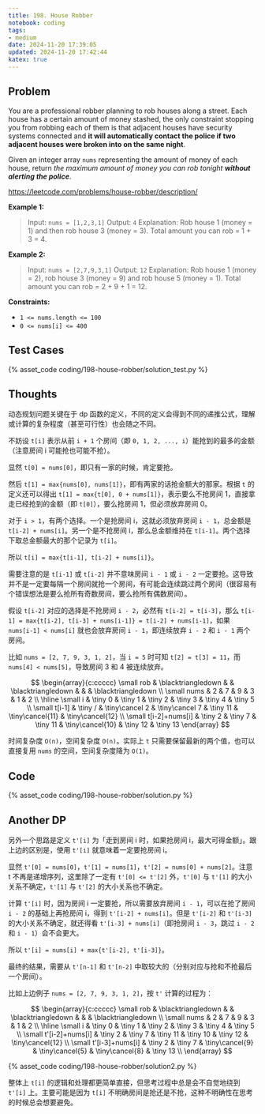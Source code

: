 ```yaml
---
title: 198. House Robber
notebook: coding
tags:
- medium
date: 2024-11-20 17:39:05
updated: 2024-11-20 17:42:44
katex: true
---
```

## Problem

You are a professional robber planning to rob houses along a street. Each house has a certain amount of money stashed, the only constraint stopping you from robbing each of them is that adjacent houses have security systems connected and **it will automatically contact the police if two adjacent houses were broken into on the same night**.

Given an integer array `nums` representing the amount of money of each house, return _the maximum amount of money you can rob tonight **without alerting the police**_.

<https://leetcode.com/problems/house-robber/description/>

**Example 1:**

> Input: `nums = [1,2,3,1]`
> Output: `4`
> Explanation: Rob house 1 (money = 1) and then rob house 3 (money = 3).
> Total amount you can rob = 1 + 3 = 4.

**Example 2:**

> Input: `nums = [2,7,9,3,1]`
> Output: `12`
> Explanation: Rob house 1 (money = 2), rob house 3 (money = 9) and rob house 5 (money = 1).
> Total amount you can rob = 2 + 9 + 1 = 12.

**Constraints:**

- `1 <= nums.length <= 100`
- `0 <= nums[i] <= 400`

## Test Cases

{% asset_code coding/198-house-robber/solution_test.py %}

## Thoughts

动态规划问题关键在于 dp 函数的定义，不同的定义会得到不同的递推公式，理解或计算的复杂程度（甚至可行性）也会随之不同。

不妨设 `t[i]` 表示从前 `i + 1` 个房间（即 `0, 1, 2, ..., i`）能抢到的最多的金额（注意房间 i 可能抢也可能不抢）。

显然 `t[0] = nums[0]`，即只有一家的时候，肯定要抢。

然后 `t[1] = max{nums[0], nums[1]}`，即有两家的话抢金额大的那家。根据 `t` 的定义还可以得出 `t[1] = max{t[0], 0 + nums[1]}`，表示要么不抢房间 1，直接拿走已经抢到的金额（即 `t[0]`），要么抢房间 1，但必须放弃房间 0。

对于 `i > 1`，有两个选择。一个是抢房间 i，这就必须放弃房间 `i - 1`，总金额是 `t[i-2] + nums[i]`。另一个是不抢房间 i，那么总金额维持在 `t[i-1]`。两个选择下取总金额最大的那个记录为 `t[i]`。

所以 `t[i] = max{t[i-1], t[i-2] + nums[i]}`。

需要注意的是 `t[i-1]` 或 `t[i-2]` 并不意味房间 `i - 1` 或 `i - 2` 一定要抢。这导致并不是一定要每隔一个房间就抢一个房间，有可能会连续跳过两个房间（很容易有个错误想法是要么抢所有奇数房间，要么抢所有偶数房间）。

假设 `t[i-2]` 对应的选择是不抢房间 `i - 2`，必然有 `t[i-2] = t[i-3]`，那么 `t[i-1] = max{t[i-2], t[i-3] + nums[i-1]} = t[i-2] + nums[i-1]`，如果 `nums[i-1] < nums[i]` 就也会放弃房间 `i - 1`，即连续放弃 `i - 2` 和 `i - 1` 两个房间。

比如 `nums = [2, 7, 9, 3, 1, 2]`，当 `i = 5` 时可知 `t[2] = t[3] = 11`，而 `nums[4] < nums[5]`，导致房间 3 和 4 被连续放弃。

$$
\begin{array}{c:ccccc}
\small rob & \blacktriangledown & & \blacktriangledown & & & \blacktriangledown \\
\small nums & 2 & 7 & 9 & 3 & 1 & 2 \\
\hline
\small i & \tiny 0 & \tiny 1 & \tiny 2 & \tiny 3 & \tiny 4 & \tiny 5 \\
\small t[i-1] & \tiny / & \tiny\cancel 2 & \tiny\cancel 7 & \tiny 11 & \tiny\cancel{11} & \tiny\cancel{12} \\
\small t[i-2]+nums[i] & \tiny 2 & \tiny 7 & \tiny 11 & \tiny\cancel{10} & \tiny 12 & \tiny 13
\end{array}
$$

时间复杂度 `O(n)`，空间复杂度 `O(n)`。实际上 `t` 只需要保留最新的两个值，也可以直接复用 `nums` 的空间，空间复杂度降为 `O(1)`。

## Code

{% asset_code coding/198-house-robber/solution.py %}

## Another DP

另外一个思路是定义 `t'[i]` 为「走到房间 i 时，如果抢房间 i，最大可得金额」。跟上边的区别是，使用 `t'[i]` 就意味着一定要抢房间 i。

显然 `t'[0] = nums[0]`，`t'[1] = nums[1]`，`t'[2] = nums[0] + nums[2]`。注意 t 不再是递增序列，这里除了一定有 `t'[0] <= t'[2]` 外，`t'[0]` 与 `t'[1]` 的大小关系不确定，`t'[1]` 与 `t'[2]` 的大小关系也不确定。

计算 `t'[i]` 时，因为房间 i 一定要抢，所以需要放弃房间 `i - 1`，可以在抢了房间 `i - 2` 的基础上再抢房间 i，得到 `t'[i-2] + nums[i]`。但是 `t'[i-2]` 和 `t'[i-3]` 的大小关系不确定，就还得看 `t'[i-3] + nums[i]`（即抢房间 `i - 3`，跳过 `i - 2` 和 `i - 1`）会不会更大。

所以 `t'[i] = nums[i] + max{t'[i-2], t'[i-3]}`。

最终的结果，需要从 `t'[n-1]` 和 `t'[n-2]` 中取较大的（分别对应与抢和不抢最后一个房间）。

比如上边例子 `nums = [2, 7, 9, 3, 1, 2]`，按 `t'` 计算的过程为：

$$
\begin{array}{c:ccccc}
\small rob & \blacktriangledown & & \blacktriangledown & & & \blacktriangledown \\
\small nums & 2 & 7 & 9 & 3 & 1 & 2 \\
\hline
\small i & \tiny 0 & \tiny 1 & \tiny 2 & \tiny 3 & \tiny 4 & \tiny 5 \\
\small t'[i-2]+nums[i] & \tiny 2 & \tiny 7 & \tiny 11 & \tiny 10 & \tiny 12 & \tiny\cancel{12} \\
\small t'[i-3]+nums[i] & \tiny 2 & \tiny 7 & \tiny\cancel{9} & \tiny\cancel{5} & \tiny\cancel{8} & \tiny 13 \\
\end{array}
$$

{% asset_code coding/198-house-robber/solution2.py %}

整体上 `t[i]` 的逻辑和处理都更简单直接，但思考过程中总是会不自觉地绕到 `t'[i]` 上。主要可能是因为 `t[i]` 不明确房间是抢还是不抢，这种不明确性在思考的时候总会想要避免。
